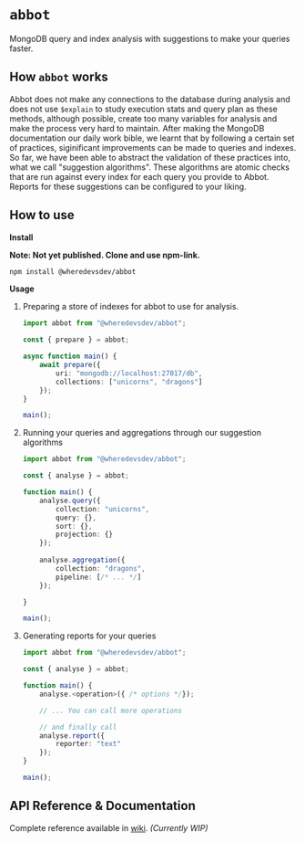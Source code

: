 # `abbot`

MongoDB query and index analysis with suggestions to make your queries faster.

## How `abbot` works

Abbot does not make any connections to the database during analysis and does not use `$explain` to study execution stats and query plan as these methods, although possible, create too many variables for analysis and make the process very hard to maintain. After making the MongoDB documentation our daily work bible, we learnt that by following a certain set of practices, siginificant improvements can be made to queries and indexes. So far, we have been able to abstract the validation of these practices into, what we call "suggestion algorithms". These algorithms are atomic checks that are run against every index for each query you provide to Abbot. Reports for these suggestions can be configured to your liking.

## How to use

**Install**

**Note: Not yet published. Clone and use npm-link.**

```bash
npm install @wheredevsdev/abbot
```

**Usage**

1. Preparing a store of indexes for abbot to use for analysis.
	```ts
	import abbot from "@wheredevsdev/abbot";

	const { prepare } = abbot;

	async function main() {
		await prepare({
			uri: "mongodb://localhost:27017/db",
			collections: ["unicorns", "dragons"]
		});
	}

	main();
	```

2. Running your queries and aggregations through our suggestion algorithms

	```ts
	import abbot from "@wheredevsdev/abbot";

	const { analyse } = abbot;

	function main() {
		analyse.query({
			collection: "unicorns",
			query: {},
			sort: {},
			projection: {}
		});
		
		analyse.aggregation({
			collection: "dragons",
			pipeline: [/* ... */]
		});

	}

	main();
	```

3. Generating reports for your queries

	```ts
	import abbot from "@wheredevsdev/abbot";

	const { analyse } = abbot;

	function main() {
		analyse.<operation>({ /* options */});

		// ... You can call more operations

		// and finally call
		analyse.report({
			reporter: "text"
		});
	}

	main();
	```
	
## API Reference & Documentation

Complete reference available in [wiki](#). *(Currently WIP)*


